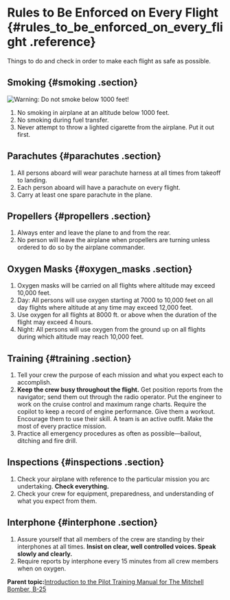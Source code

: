 # Rules to Be Enforced on Every Flight {#rules_to_be_enforced_on_every_flight .reference}

Things to do and check in order to make each flight as safe as possible.

## Smoking {#smoking .section}

![Warning: Do not smoke below 1000 feet!](../images/cartoon-no_smoking_under_1000_feet.png "No smoking under 1000 feet!")

1.  No smoking in airplane at an altitude below 1000 feet.
2.  No smoking during fuel transfer.
3.  Never attempt to throw a lighted cigarette from the airplane. Put it out first.

## Parachutes {#parachutes .section}

1.  All persons aboard will wear parachute harness at all times from takeoff to landing.
2.  Each person aboard will have a parachute on every flight.
3.  Carry at least one spare parachute in the plane.

## Propellers {#propellers .section}

1.  Always enter and leave the plane to and from the rear.
2.  No person will leave the airplane when propellers are turning unless ordered to do so by the airplane commander.

## Oxygen Masks {#oxygen_masks .section}

1.  Oxygen masks will be carried on all flights where altitude may exceed 10,000 feet.
2.  Day: All persons will use oxygen starting at 7000 to 10,000 feet on all day flights where altitude at any time may exceed 12,000 feet.
3.  Use oxygen for all flights at 8000 ft. or above when the duration of the flight may exceed 4 hours.
4.  Night: All persons will use oxygen from the ground up on all flights during which altitude may reach 10,000 feet.

## Training {#training .section}

1.  Tell your crew the purpose of each mission and what you expect each to accomplish.
2.  **Keep the crew busy throughout the flight.** Get position reports from the navigator; send them out through the radio operator. Put the engineer to work on the cruise control and maximum range charts. Require the copilot to keep a record of engine performance. Give them a workout. Encourage them to use their skill. A team is an active outfit. Make the most of every practice mission.
3.  Practice all emergency procedures as often as possible—bailout, ditching and fire drill.

## Inspections {#inspections .section}

1.  Check your airplane with reference to the particular mission you arc undertaking. **Check everything.**
2.  Check your crew for equipment, preparedness, and understanding of what you expect from them.

## Interphone {#interphone .section}

1.  Assure yourself that all members of the crew are standing by their interphones at all times. **Insist on clear, well controlled voices. Speak slowly and clearly.**
2.  Require reports by interphone every 15 minutes from all crew members when on oxygen.

**Parent topic:**[Introduction to the Pilot Training Manual for The Mitchell Bomber, B-25](../topics/introduction_to_the_pilot_training_manual.md)

